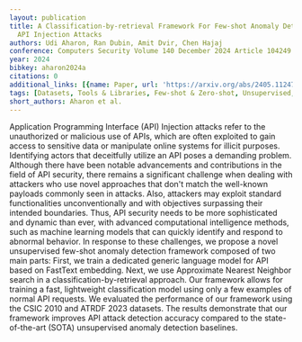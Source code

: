 ```yaml
---
layout: publication
title: A Classification-by-retrieval Framework For Few-shot Anomaly Detection To Detect
  API Injection Attacks
authors: Udi Aharon, Ran Dubin, Amit Dvir, Chen Hajaj
conference: Computers Security Volume 140 December 2024 Article 104249
year: 2024
bibkey: aharon2024a
citations: 0
additional_links: [{name: Paper, url: 'https://arxiv.org/abs/2405.11247'}]
tags: [Datasets, Tools & Libraries, Few-shot & Zero-shot, Unsupervised, Evaluation]
short_authors: Aharon et al.
---
```

Application Programming Interface (API) Injection attacks refer to the unauthorized or malicious use of APIs, which are often exploited to gain access to sensitive data or manipulate online systems for illicit purposes. Identifying actors that deceitfully utilize an API poses a demanding problem. Although there have been notable advancements and contributions in the field of API security, there remains a significant challenge when dealing with attackers who use novel approaches that don't match the well-known payloads commonly seen in attacks. Also, attackers may exploit standard functionalities unconventionally and with objectives surpassing their intended boundaries. Thus, API security needs to be more sophisticated and dynamic than ever, with advanced computational intelligence methods, such as machine learning models that can quickly identify and respond to abnormal behavior. In response to these challenges, we propose a novel unsupervised few-shot anomaly detection framework composed of two main parts: First, we train a dedicated generic language model for API based on FastText embedding. Next, we use Approximate Nearest Neighbor search in a classification-by-retrieval approach. Our framework allows for training a fast, lightweight classification model using only a few examples of normal API requests. We evaluated the performance of our framework using the CSIC 2010 and ATRDF 2023 datasets. The results demonstrate that our framework improves API attack detection accuracy compared to the state-of-the-art (SOTA) unsupervised anomaly detection baselines.